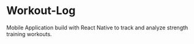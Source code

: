 # Workout-Log
Mobile Application build with React Native to track and analyze strength training workouts.
